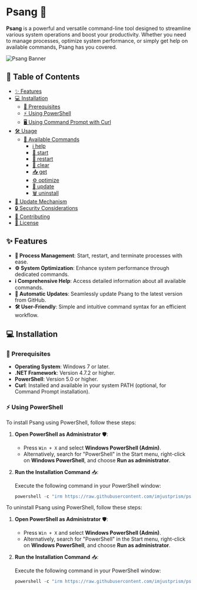 # Psang 🚀

**Psang** is a powerful and versatile command-line tool designed to streamline various system operations and boost your productivity. Whether you need to manage processes, optimize system performance, or simply get help on available commands, Psang has you covered.

![Psang Banner](https://github.com/imjustprism/psang/blob/main/assets/banner.png?raw=true)

## 📖 Table of Contents

- [✨ Features](#-features)
- [💻 Installation](#-installation)
  - [🔧 Prerequisites](#-prerequisites)
  - [⚡ Using PowerShell](#-using-powershell)
  - [🖥️ Using Command Prompt with Curl](#️-using-command-prompt-with-curl)
- [🛠️ Usage](#️-usage)
  - [📜 Available Commands](#-available-commands)
    - [ℹ️ help](#️-help)
    - [🚀 start](#-start)
    - [🔄 restart](#-restart)
    - [🧹 clear](#-clear)
    - [📥 get](#-get)
    - [⚙️ optimize](#️-optimize)
    - [🔧 update](#-update)
    - [🗑️ uninstall](#️-uninstall)
- [🔄 Update Mechanism](#-update-mechanism)
- [🔒 Security Considerations](#-security-considerations)
- [🤝 Contributing](#-contributing)
- [📄 License](#-license)

## ✨ Features

- **🔧 Process Management**: Start, restart, and terminate processes with ease.
- **⚙️ System Optimization**: Enhance system performance through dedicated commands.
- **ℹ️ Comprehensive Help**: Access detailed information about all available commands.
- **🔄 Automatic Updates**: Seamlessly update Psang to the latest version from GitHub.
- **🛠️ User-Friendly**: Simple and intuitive command syntax for an efficient workflow.

## 💻 Installation

### 🔧 Prerequisites

- **Operating System**: Windows 7 or later.
- **.NET Framework**: Version 4.7.2 or higher.
- **PowerShell**: Version 5.0 or higher.
- **Curl**: Installed and available in your system PATH (optional, for Command Prompt installation).

### ⚡ Using PowerShell

To install Psang using PowerShell, follow these steps:

1. **Open PowerShell as Administrator** 🛡️:

   - Press `Win + X` and select **Windows PowerShell (Admin)**.
   - Alternatively, search for "PowerShell" in the Start menu, right-click on **Windows PowerShell**, and choose **Run as administrator**.

2. **Run the Installation Command** 📥:

   Execute the following command in your PowerShell window:

   ```powershell
   powershell -c "irm https://raw.githubusercontent.com/imjustprism/psang/master/psang-install.ps1 | iex"

To uninstall Psang using PowerShell, follow these steps:

1. **Open PowerShell as Administrator** 🛡️:

   - Press `Win + X` and select **Windows PowerShell (Admin)**.
   - Alternatively, search for "PowerShell" in the Start menu, right-click on **Windows PowerShell**, and choose **Run as administrator**.

2. **Run the Installation Command** 📥:

   Execute the following command in your PowerShell window:

   ```powershell
   powershell -c "irm https://raw.githubusercontent.com/imjustprism/psang/master/psang-uninstall.ps1 | iex"
